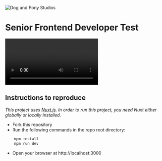 ![Dog and Pony Studios](https://www.dogandponystudios.com/app/themes/dps/assets/public/images/logo-fbe89868bd.svg)

# Senior Frontend Developer Test

![reproduction gif](gif.mp4)

## Instructions to reproduce

_This project uses [Nuxt.js](https://nuxtjs.org/). In order to run this project, you need Nuxt either globally or locally installed._

- Fork this repository
- Run the following commands in the repo root directory:

```cmd
	npm install
	npm run dev
```

- Open your browser at http://localhost:3000
